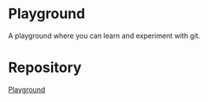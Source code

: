 # Playground
A playground where you can learn and experiment with git.

# Repository
[Playground](https://github.com/Tino-FRC-2473/Playground)
